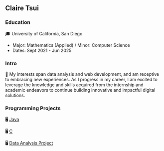 ## Claire Tsui

### Education
🎓 University of California, San Diego
   - Major: Mathematics (Applied) / Minor: Computer Science  
   - Dates: Sept 2021 - Jun 2025

### Intro 
💬 My interests span data analysis and web development, and am receptive to embracing 
   new experiences. As I progress in my career, I am excited to leverage the knowledge 
   and skills acquired from the internship and academic endeavors to continue building innovative 
   and impactful digital solutions.

### Programming Projects
🖥️ [Java](Java)

🖥️ [C](C)

🖥️ [Data Analysis Project](DS_project_ucsd)

